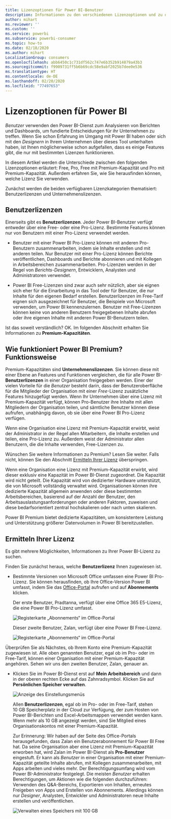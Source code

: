 ```yaml
---
title: Lizenzoptionen für Power BI-Benutzer
description: Informationen zu den verschiedenen Lizenzoptionen und zu den Möglichkeiten herauszufinden, welche Lizenz Sie haben
author: mihart
ms.reviewer: ''
ms.custom: ''
ms.service: powerbi
ms.subservice: powerbi-consumer
ms.topic: how-to
ms.date: 02/18/2020
ms.author: mihart
LocalizationGroup: consumers
ms.openlocfilehash: abb6450c1c731df562c747e6b352b914879a43b3
ms.sourcegitcommit: f9909731ff5b6b69cdc58e9abf2025b7dee0e536
ms.translationtype: HT
ms.contentlocale: de-DE
ms.lasthandoff: 02/20/2020
ms.locfileid: "77497653"
---
```

# <a name="types-of-power-bi-licenses"></a>Lizenzoptionen für Power BI
*Benutzer* verwenden den Power BI-Dienst zum Analysieren von Berichten und Dashboards, um fundierte Entscheidungen für ihr Unternehmen zu treffen. Wenn Sie schon Erfahrung im Umgang mit Power BI haben oder sich mit den *Designern* in Ihrem Unternehmen über dieses Tool unterhalten haben, ist Ihnen möglicherweise schon aufgefallen, dass es einige Features gibt, die nur mit bestimmten Lizenzen funktionieren. 

In diesem Artikel werden die Unterschiede zwischen den folgenden Lizenzoptionen erläutert: Free, Pro, Free mit Premium-Kapazität und Pro mit Premium-Kapazität. Außerdem erfahren Sie, wie Sie herausfinden können, welche Lizenz Sie verwenden.  

Zunächst werden die beiden verfügbaren Lizenzkategorien thematisiert: Benutzerlizenzen und Unternehmenslizenzen. 

## <a name="user-licenses"></a>Benutzerlizenzen
Einerseits gibt es **Benutzerlizenzen**. Jeder Power BI-Benutzer verfügt entweder über eine Free- oder eine Pro-Lizenz. Bestimmte Features können nur von Benutzern mit einer Pro-Lizenz verwendet werden.  

- Benutzer mit einer Power BI Pro-Lizenz können mit anderen Pro-Benutzern zusammenarbeiten, indem sie Inhalte erstellen und mit anderen teilen. Nur Benutzer mit einer Pro-Lizenz können Berichte veröffentlichen, Dashboards und Berichte abonnieren und mit Kollegen in Arbeitsbereichen zusammenarbeiten. Pro-Lizenzen werden in der Regel von *Berichts-Designern*, Entwicklern, Analysten und Administratoren verwendet.


- Power BI Free-Lizenzen sind zwar auch sehr nützlich, aber sie eignen sich eher für die Einarbeitung in das Tool oder für Benutzer, die nur Inhalte für den eigenen Bedarf erstellen. Benutzerlizenzen im Free-Tarif eignen sich ausgezeichnet für Benutzer, die Beispiele von Microsoft verwenden, um Power BI kennenzulernen. Benutzer mit Free-Lizenzen können keine von anderen Benutzern freigegebenen Inhalte abrufen oder ihre eigenen Inhalte mit anderen Power BI-Benutzern teilen.  

Ist das soweit verständlich?  OK. Im folgenden Abschnitt erhalten Sie Informationen zu **Premium-Kapazitäten**.

## <a name="what-does-power-bi-premium-do-how-does-it-work"></a>Wie funktioniert Power BI Premium? Funktionsweise
Premium-Kapazitäten sind **Unternehmenslizenzen**. Sie können diese mit einer Ebene an Features und Funktionen vergleichen, die für alle Power BI-**Benutzerlizenzen** in einer Organisation freigegeben werden. Einer der vielen Vorteile für die *Benutzer* besteht darin, dass der Benutzeroberfläche für die Mitglieder der Organisation mit einer *Free*-Lizenz zusätzliche Features hinzugefügt werden. Wenn Ihr Unternehmen über eine Lizenz mit Premium-Kapazität verfügt, können Pro-Benutzer ihre Inhalte mit allen Mitgliedern der Organisation teilen, und sämtliche Benutzer können diese aufrufen, unabhängig davon, ob sie über eine Power BI Pro-Lizenz verfügen.   

Wenn eine Organisation eine Lizenz mit Premium-Kapazität erwirbt, weist der Administrator in der Regel allen Mitarbeitern, die Inhalte erstellen und teilen, eine Pro-Lizenz zu. Außerdem weist der Administrator allen Benutzern, die die Inhalte verwenden, Free-Lizenzen zu.  

Wünschen Sie weitere Informationen zu Premium? Lesen Sie weiter. Falls nicht, können Sie den Abschnitt [Ermitteln Ihrer Lizenz](#find-out-which-license-you-have) überspringen.

Wenn eine Organisation eine Lizenz mit Premium-Kapazität erwirbt, wird dieser exklusiv eine Kapazität im Power BI-Dienst zugeordnet. Die Kapazität wird nicht geteilt. Die Kapazität wird von dedizierter Hardware unterstützt, die von Microsoft vollständig verwaltet wird. Organisationen können ihre dedizierte Kapazität allgemein anwenden oder diese bestimmten Arbeitsbereichen, basierend auf der Anzahl der Benutzer, den Arbeitsauslastungsanforderungen oder anderen Faktoren, zuweisen und diese bedarfsorientiert zentral hochskalieren oder nach unten skalieren.

Power BI Premium bietet dedizierte Kapazitäten, um konsistentere Leistung und Unterstützung größerer Datenvolumen in Power BI bereitzustellen. 


## <a name="find-out-which-license-you-have"></a>Ermitteln Ihrer Lizenz
Es gibt mehrere Möglichkeiten, Informationen zu Ihrer Power BI-Lizenz zu suchen. 

Finden Sie zunächst heraus, welche **Benutzerlizenz** Ihnen zugewiesen ist.

- Bestimmte Versionen von Microsoft Office umfassen eine Power BI Pro-Lizenz.  Sie können herausfinden, ob Ihre Office-Version Power BI umfasst, indem Sie das [Office-Portal](https://portal.office.com/account) aufrufen und auf **Abonnements** klicken.

    Der erste Benutzer, Pradtanna, verfügt über eine Office 365 E5-Lizenz, die eine Power BI Pro-Lizenz umfasst.

    ![Registerkarte „Abonnements“ im Office-Portal](media/end-user-license/power-bi-license-office.png)

    Dieser zweite Benutzer, Zalan, verfügt über eine Power BI Free-Lizenz. 

    ![Registerkarte „Abonnements“ im Office-Portal](media/end-user-license/power-bi-license-free.png)

Überprüfen Sie als Nächstes, ob Ihrem Konto eine Premium-Kapazität zugewiesen ist. Alle oben genannten Benutzer, egal ob im Pro- oder im Free-Tarif, können einer Organisation mit einer Premium-Kapazität angehören.  Sehen wir uns den zweiten Benutzer, Zalan, genauer an.  

- Klicken Sie im Power BI-Dienst erst auf **Mein Arbeitsbereich** und dann in der oberen rechten Ecke auf das Zahnradsymbol. Klicken Sie auf **Persönlichen Speicher verwalten**.

    ![Anzeige des Einstellungsmenüs](media/end-user-license/power-bi-license-personal.png)

    Allen **Benutzerlizenzen**, egal ob im Pro- oder im Free-Tarif, stehen 10 GB Speicherplatz in der Cloud zur Verfügung, der zum Hosten von Power BI-Berichten und Excel-Arbeitsmappen verwendet werden kann. Wenn mehr als 10 GB angezeigt werden, sind Sie Mitglied eines Organisationskontos mit einer Premium-Kapazität.

    Zur Erinnerung: Wir haben auf der Seite des Office-Portals herausgefunden, dass Zalan ein Benutzerabonnement für Power BI Free hat. Da seine Organisation aber eine Lizenz mit Premium-Kapazität erworben hat, wird Zalan im Power BI-Dienst als **Pro-Benutzer** eingestuft. Er kann als *Benutzer* in einer Organisation mit einer Premium-Kapazität geteilte Inhalte abrufen, mit Kollegen zusammenarbeiten, mit Apps arbeiten und vieles mehr. Der Berechtigungsumfang wird vom Power BI-Administrator festgelegt. Die meisten *Benutzer* erhalten Berechtigungen, um Aktionen wie die folgenden durchzuführen: Verwenden des Q&A-Bereichs, Exportieren von Inhalten, erneutes Freigeben von Apps und Erstellen von Abonnements.  Allerdings können nur *Designer*, Analysten, Entwickler und Administratoren neue Inhalte erstellen und veröffentlichen.   <!-- how can he be Pro if I assigned him a Free account in the O365 portal?  Is he a Pro user with consumer permissions? -->

    ![Verwalten eines Speichers mit 100 GB](media/end-user-license/power-bi-license-100gb.png)
